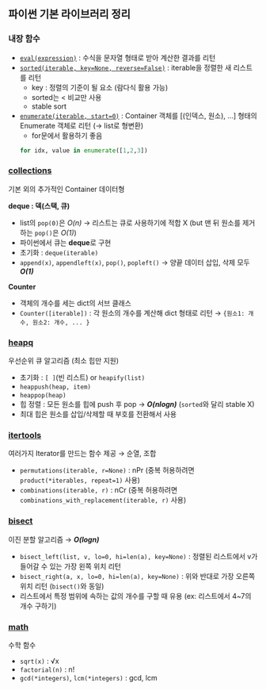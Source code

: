 ## 파이썬 기본 라이브러리 정리

### 내장 함수

- [`eval(expression)`][eval] : 수식을 문자열 형태로 받아 계산한 결과를 리턴
- [`sorted(iterable, key=None, reverse=False)`][sorted] : iterable을 정렬한 새 리스트를 리턴
  - key : 정렬의 기준이 될 요소 (람다식 활용 가능)
  - sorted는 < 비교만 사용
  - stable sort
- [`enumerate(iterable, start=0)`][enumerate] : Container 객체를 [(인덱스, 원소), ...] 형태의 Enumerate 객체로 리턴 (→ list로 형변환)
  - for문에서 활용하기 좋음
  ```python
  for idx, value in enumerate([1,2,3])
  ```

### [collections][collections]

기본 외의 추가적인 Container 데이터형

**deque : 덱(스택, 큐)**

- list의 `pop(0)`은 _O(n)_ → 리스트는 큐로 사용하기에 적합 X (but 맨 뒤 원소를 제거하는 `pop()`은 _O(1)_)
- 파이썬에서 큐는 **deque**로 구현
- 초기화 : `deque(iterable)`
- `append(x)`, `appendleft(x)`, `pop()`, `popleft()` → 양끝 데이터 삽입, 삭제 모두 **_O(1)_**

**Counter**

- 객체의 개수를 세는 dict의 서브 클래스
- `Counter([iterable])` : 각 원소의 개수를 계산해 dict 형태로 리턴 → `{원소1: 개수, 원소2: 개수, ... }`

### [heapq][heapq]

우선순위 큐 알고리즘 (최소 힙만 지원)

- 초기화 : `[ ]`(빈 리스트) or `heapify(list)`
- `heappush(heap, item)`
- `heappop(heap)`
- 힙 정렬 : 모든 원소를 힙에 push 후 pop → **_O(nlogn)_** (`sorted`와 달리 stable X)
- 최대 힙은 원소를 삽입/삭제할 때 부호를 전환해서 사용

### [itertools][itertools]

여러가지 Iterator를 만드는 함수 제공 → 순열, 조합

- `permutations(iterable, r=None)` : nPr
  (중복 허용하려면 `product(*iterables, repeat=1)` 사용)
- `combinations(iterable, r)` : nCr
  (중복 허용하려면 `combinations_with_replacement(iterable, r)` 사용)

### [bisect][bisect]

이진 분할 알고리즘 → **_O(logn)_**

- `bisect_left(list, v, lo=0, hi=len(a), key=None)` : 정렬된 리스트에서 v가 들어갈 수 있는 가장 왼쪽 위치 리턴
- `bisect_right(a, x, lo=0, hi=len(a), key=None)` : 위와 반대로 가장 오른쪽 위치 리턴 (`bisect()`와 동일)
- 리스트에서 특정 범위에 속하는 값의 개수를 구할 때 유용 (ex: 리스트에서 4~7의 개수 구하기)

### [math][math]

수학 함수

- `sqrt(x)` : √x
- `factorial(n)` : n!
- `gcd(*integers)`, `lcm(*integers)` : gcd, lcm

<!-- 링크 모음 -->

[eval]: https://docs.python.org/ko/3/library/functions.html?highlight=eval#eval
[sorted]: https://docs.python.org/ko/3/library/functions.html?highlight=sorted#sorted
[enumerate]: https://docs.python.org/ko/3/library/functions.html?highlight=enumerate#enumerate
[collections]: https://docs.python.org/ko/3/library/collections.html
[heapq]: https://docs.python.org/ko/3/library/heapq.html
[itertools]: https://docs.python.org/ko/3/library/itertools.html
[bisect]: https://docs.python.org/ko/3/library/bisect.html
[math]: https://docs.python.org/ko/3/library/math.html
